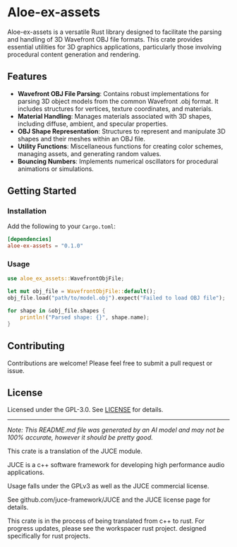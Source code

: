 # Aloe-ex-assets

Aloe-ex-assets is a versatile Rust library designed to facilitate the parsing and handling of 3D Wavefront OBJ file formats. This crate provides essential utilities for 3D graphics applications, particularly those involving procedural content generation and rendering.

## Features

- **Wavefront OBJ File Parsing**: Contains robust implementations for parsing 3D object models from the common Wavefront .obj format. It includes structures for vertices, texture coordinates, and materials.
- **Material Handling**: Manages materials associated with 3D shapes, including diffuse, ambient, and specular properties.
- **OBJ Shape Representation**: Structures to represent and manipulate 3D shapes and their meshes within an OBJ file.
- **Utility Functions**: Miscellaneous functions for creating color schemes, managing assets, and generating random values.
- **Bouncing Numbers**: Implements numerical oscillators for procedural animations or simulations.

## Getting Started

### Installation
Add the following to your `Cargo.toml`:

```toml
[dependencies]
aloe-ex-assets = "0.1.0"
```

### Usage

```rust
use aloe_ex_assets::WavefrontObjFile;

let mut obj_file = WavefrontObjFile::default();
obj_file.load("path/to/model.obj").expect("Failed to load OBJ file");

for shape in &obj_file.shapes {
    println!("Parsed shape: {}", shape.name);
}
```

## Contributing
Contributions are welcome! Please feel free to submit a pull request or issue.

## License
Licensed under the GPL-3.0. See [LICENSE](https://github.com/klebs6/aloe-rs) for details.

---

*Note: This README.md file was generated by an AI model and may not be 100% accurate, however it should be pretty good.*


This crate is a translation of the JUCE module.

JUCE is a c++ software framework for developing high performance audio applications.

Usage falls under the GPLv3 as well as the JUCE commercial license.

See github.com/juce-framework/JUCE and the JUCE license page for details.

This crate is in the process of being translated from c++ to rust. For progress updates, please see the workspacer rust project. designed specifically for rust projects.
